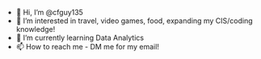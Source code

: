 - 👋 Hi, I’m @cfguy135
- 👀 I’m interested in travel, video games, food, expanding my CIS/coding knowledge!
- 🌱 I’m currently learning Data Analytics 
- 📫 How to reach me - DM me for my email!

<!---
cfguy135/cfguy135 is a ✨ special ✨ repository because its `README.md` (this file) appears on your GitHub profile.
You can click the Preview link to take a look at your changes.
--->
